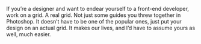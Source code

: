 

If you’re a designer and want to endear yourself to a front-end developer, work on a grid. A real grid.
Not just some guides you threw together in Photoshop. It doesn’t have to be one of the popular ones,
just put your design on an actual grid. It makes our lives, and I’d have to assume yours as well, much
easier.